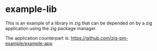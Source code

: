 # example-lib

This is an example of a library in zig that can be depended on by a zig application using the zig package manager.

The application counterpart is: https://github.com/zig-pm-example/example-app
